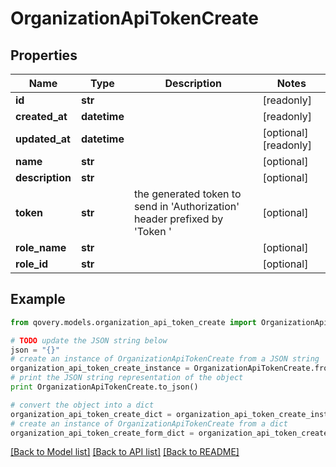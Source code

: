 # OrganizationApiTokenCreate


## Properties

Name | Type | Description | Notes
------------ | ------------- | ------------- | -------------
**id** | **str** |  | [readonly] 
**created_at** | **datetime** |  | [readonly] 
**updated_at** | **datetime** |  | [optional] [readonly] 
**name** | **str** |  | [optional] 
**description** | **str** |  | [optional] 
**token** | **str** | the generated token to send in &#39;Authorization&#39; header prefixed by &#39;Token &#39; | [optional] 
**role_name** | **str** |  | [optional] 
**role_id** | **str** |  | [optional] 

## Example

```python
from qovery.models.organization_api_token_create import OrganizationApiTokenCreate

# TODO update the JSON string below
json = "{}"
# create an instance of OrganizationApiTokenCreate from a JSON string
organization_api_token_create_instance = OrganizationApiTokenCreate.from_json(json)
# print the JSON string representation of the object
print OrganizationApiTokenCreate.to_json()

# convert the object into a dict
organization_api_token_create_dict = organization_api_token_create_instance.to_dict()
# create an instance of OrganizationApiTokenCreate from a dict
organization_api_token_create_form_dict = organization_api_token_create.from_dict(organization_api_token_create_dict)
```
[[Back to Model list]](../README.md#documentation-for-models) [[Back to API list]](../README.md#documentation-for-api-endpoints) [[Back to README]](../README.md)


